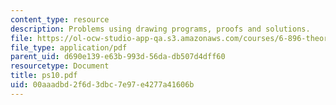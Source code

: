 ```yaml
---
content_type: resource
description: Problems using drawing programs, proofs and solutions.
file: https://ol-ocw-studio-app-qa.s3.amazonaws.com/courses/6-896-theory-of-parallel-hardware-sma-5511-spring-2004/00aaadbd2f6d3dbc7e97e4277a41606b_ps10.pdf
file_type: application/pdf
parent_uid: d690e139-e63b-993d-56da-db507d4dff60
resourcetype: Document
title: ps10.pdf
uid: 00aaadbd-2f6d-3dbc-7e97-e4277a41606b
---
```


